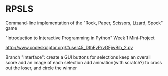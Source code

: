 # RPSLS
Command-line implementation of the "Rock, Paper, Scissors, Lizard, Spock" game

"Introduction to Interactive Programming in Python"
Week 1 Mini-Project

http://www.codeskulptor.org/#user45_DthEyPrvGEjwBih_2.py

Branch "Interface": 
  create a GUI
      buttons for selections
      keep an overall score
      add an image of each selection
            add animation(with scratch?) to cross out the loser, and circle the winner
      
